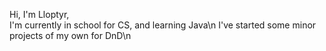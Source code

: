 Hi, I'm Lloptyr, <br/>
I'm currently in school for CS, and learning Java\n
I've started some minor projects of my own for DnD\n

